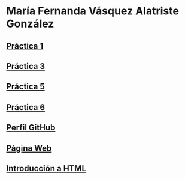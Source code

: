 # **María Fernanda Vásquez Alatriste González**

## [Práctica 1](./fundamentosGit/práctica_1.md)

## [Práctica 3](https://github.com/spacewaffle02/Pr-ctica3_LenguajesInterpretados.git)

## [Práctica 5](./fundamentosGit/práctica_5.md)

## [Práctica 6](https://github.com/spacewaffle02/Pr-ctica6.git)

## [Perfil GitHub](https://github.com/MaferVAG/MaferVAG.git)

## [Página Web](https://mafervag.github.io/MaferVAG/)

## [Introducción a HTML](./FundamentosWeb/intro-html.html)